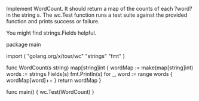  Implement WordCount. It should return a map of the counts of each ?word? in the string s. The wc.Test function runs a test suite against the provided function and prints success or failure.

You might find strings.Fields helpful. 

package main

import (
	"golang.org/x/tour/wc"
	"strings"
	"fmt"
)

func WordCount(s string) map[string]int {
	wordMap := make(map[string]int)
	words := strings.Fields(s)
	fmt.Println(s)
	for _, word := range words {
			wordMap[word]++
	}
	return wordMap
}


func main() {
	wc.Test(WordCount)
}
